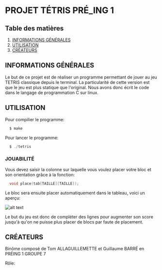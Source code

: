 # PROJET TÉTRIS PRÉ_ING 1


## Table des matières
1. [INFORMATIONS GÉNÉRALES](#informations-générales)
2. [UTILISATION](#utilisation)
3. [CRÉATEURS](#créateur)

## INFORMATIONS GÉNÉRALES

Le but de ce projet est de réaliser un programme permettant de jouer au jeu TETRIS classique depuis le terminal. La particularité de cette version est que le jeu est plus statique que l'original. Nous avons donc écrit le code dans le langage de programmation C sur linux.

## UTILISATION

Pour compilier le programme:
```c
  $ make
```
Pour lancer le programme:
```c
  $ ./tetris
```
### JOUABILITÉ

Vous devez saisir la colonne sur laquelle vous voulez placer votre bloc et son orientation grâce à la fonction:
```c
  void place(tab[TAILLE][TAILLE]);
```
Le bloc sera ensuite placer automatiquement dans le tableau, voici un aperçu:

![alt text](https://github.com/Auxifruit/tetris-projet/blob/main/GRID1.png "Exemple tableau")

Le but du jeu est donc de compléter des lignes pour augmenter son score jusqu'à qu'on ne puisse plus placer de blocs par faute de placement.

## CRÉATEURS

Binôme composé de Tom ALLAGUILLEMETTE et Guillaume BARRÉ en PRÉING 1 GROUPE 7

Rôle:
